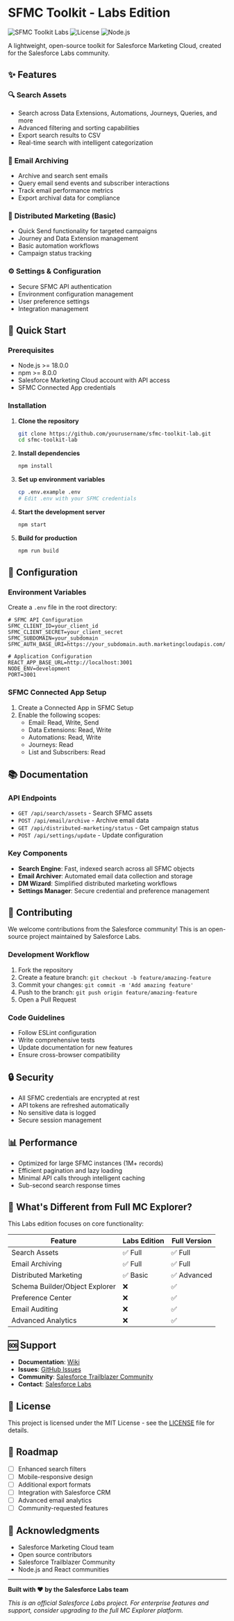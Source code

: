 # SFMC Toolkit - Labs Edition

![SFMC Toolkit Labs](https://img.shields.io/badge/SFMC-Toolkit%20Labs-blue)
![License](https://img.shields.io/badge/license-MIT-green)
![Node.js](https://img.shields.io/badge/node-%3E%3D18.0.0-brightgreen)

A lightweight, open-source toolkit for Salesforce Marketing Cloud, created for the Salesforce Labs community.

## ✨ Features

### 🔍 **Search Assets**
- Search across Data Extensions, Automations, Journeys, Queries, and more
- Advanced filtering and sorting capabilities
- Export search results to CSV
- Real-time search with intelligent categorization

### 📧 **Email Archiving**
- Archive and search sent emails
- Query email send events and subscriber interactions
- Track email performance metrics
- Export archival data for compliance

### 🚀 **Distributed Marketing (Basic)**
- Quick Send functionality for targeted campaigns
- Journey and Data Extension management
- Basic automation workflows
- Campaign status tracking

### ⚙️ **Settings & Configuration**
- Secure SFMC API authentication
- Environment configuration management
- User preference settings
- Integration management

## 🚀 Quick Start

### Prerequisites
- Node.js >= 18.0.0
- npm >= 8.0.0
- Salesforce Marketing Cloud account with API access
- SFMC Connected App credentials

### Installation

1. **Clone the repository**
   ```bash
   git clone https://github.com/yourusername/sfmc-toolkit-lab.git
   cd sfmc-toolkit-lab
   ```

2. **Install dependencies**
   ```bash
   npm install
   ```

3. **Set up environment variables**
   ```bash
   cp .env.example .env
   # Edit .env with your SFMC credentials
   ```

4. **Start the development server**
   ```bash
   npm start
   ```

5. **Build for production**
   ```bash
   npm run build
   ```

## 🔧 Configuration

### Environment Variables
Create a `.env` file in the root directory:

```env
# SFMC API Configuration
SFMC_CLIENT_ID=your_client_id
SFMC_CLIENT_SECRET=your_client_secret
SFMC_SUBDOMAIN=your_subdomain
SFMC_AUTH_BASE_URI=https://your_subdomain.auth.marketingcloudapis.com/

# Application Configuration
REACT_APP_BASE_URL=http://localhost:3001
NODE_ENV=development
PORT=3001
```

### SFMC Connected App Setup
1. Create a Connected App in SFMC Setup
2. Enable the following scopes:
   - Email: Read, Write, Send
   - Data Extensions: Read, Write
   - Automations: Read, Write
   - Journeys: Read
   - List and Subscribers: Read

## 📚 Documentation

### API Endpoints
- `GET /api/search/assets` - Search SFMC assets
- `POST /api/email/archive` - Archive email data
- `GET /api/distributed-marketing/status` - Get campaign status
- `POST /api/settings/update` - Update configuration

### Key Components
- **Search Engine**: Fast, indexed search across all SFMC objects
- **Email Archiver**: Automated email data collection and storage
- **DM Wizard**: Simplified distributed marketing workflows
- **Settings Manager**: Secure credential and preference management

## 🤝 Contributing

We welcome contributions from the Salesforce community! This is an open-source project maintained by Salesforce Labs.

### Development Workflow
1. Fork the repository
2. Create a feature branch: `git checkout -b feature/amazing-feature`
3. Commit your changes: `git commit -m 'Add amazing feature'`
4. Push to the branch: `git push origin feature/amazing-feature`
5. Open a Pull Request

### Code Guidelines
- Follow ESLint configuration
- Write comprehensive tests
- Update documentation for new features
- Ensure cross-browser compatibility

## 🔒 Security

- All SFMC credentials are encrypted at rest
- API tokens are refreshed automatically
- No sensitive data is logged
- Secure session management

## 📊 Performance

- Optimized for large SFMC instances (1M+ records)
- Efficient pagination and lazy loading
- Minimal API calls through intelligent caching
- Sub-second search response times

## 🌟 What's Different from Full MC Explorer?

This Labs edition focuses on core functionality:

| Feature | Labs Edition | Full Version |
|---------|-------------|--------------|
| Search Assets | ✅ Full | ✅ Full |
| Email Archiving | ✅ Full | ✅ Full |
| Distributed Marketing | ✅ Basic | ✅ Advanced |
| Schema Builder/Object Explorer | ❌ | ✅ |
| Preference Center | ❌ | ✅ |
| Email Auditing | ❌ | ✅ |
| Advanced Analytics | ❌ | ✅ |

## 🆘 Support

- **Documentation**: [Wiki](https://github.com/yourusername/sfmc-toolkit-lab/wiki)
- **Issues**: [GitHub Issues](https://github.com/yourusername/sfmc-toolkit-lab/issues)
- **Community**: [Salesforce Trailblazer Community](https://trailhead.salesforce.com/trailblazer-community)
- **Contact**: [Salesforce Labs](mailto:labs@salesforce.com)

## 📄 License

This project is licensed under the MIT License - see the [LICENSE](LICENSE) file for details.

## 🎯 Roadmap

- [ ] Enhanced search filters
- [ ] Mobile-responsive design
- [ ] Additional export formats
- [ ] Integration with Salesforce CRM
- [ ] Advanced email analytics
- [ ] Community-requested features

## 🙏 Acknowledgments

- Salesforce Marketing Cloud team
- Open source contributors
- Salesforce Trailblazer Community
- Node.js and React communities

---

**Built with ❤️ by the Salesforce Labs team**

*This is an official Salesforce Labs project. For enterprise features and support, consider upgrading to the full MC Explorer platform.*

